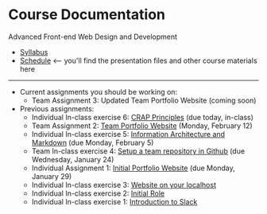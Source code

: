 # Course Documentation
Advanced Front-end Web Design and Development

- [Syllabus](syllabus.md)
- [Schedule](schedule.md) <-- you'll find the presentation files and other course materials here


<hr>

- Current assignments you should be working on: 
  - Team Assignment 3: Updated Team Portfolio Website (coming soon)
- Previous assignments:
  - Individual In-class exercise 6: [CRAP Principles](inclass06-crap-principles/instructions.md) (due today, in-class)
  - Team Assignment 2: [Team Portfolio Website](assignment02-team-portfolio/instructions.md) (Monday, February 12)
  - Individual In-class exercise 5: [Information Architecture and Markdown](inclass05-ia-and-markdown/instructions.md) (due Monday, February 5)
  - Team In-class exercise 4: [Setup a team repository in Github](inclass04-team-repository/instructions.md) (due Wednesday, January 24)
  - Individual Assignment 1: [Initial Portfolio Website](assignment01-portfolio/instructions.md) (due Monday, January 29)
  - Individual In-class exercise 3: [Website on your localhost](inclass03-localhost/instructions.md)
  - Individual In-class exercise 2: [Initial Role](inclass02-initial-role/instructions.md)
  - Individual In-class exercise 1: [Introduction to Slack](inclass01-introduction-to-slack/instructions.md)


